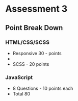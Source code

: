 # Assessment 3


## Point Break Down

### HTML/CSS/SCSS
- Responsive 30 - points
-
- SCSS - 20 points
 

### JavaScript
- 8 Questions - 10 points each
- Total 80